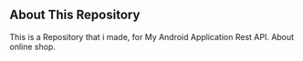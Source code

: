 
## About This Repository

This is a Repository that i made, for My Android Application Rest API. About online shop.

